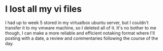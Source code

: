 # I lost all my vi files 

I had up to week 5 stored in my virtualbox ubuntu server, but I couldn't transfer it to my vmware machine, so I deleted all of it. It's no bother to me though, I can
make a more reliable and efficient notaking format where I'll posting with a date, a review and commentaries following the course of the day.
